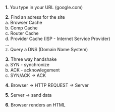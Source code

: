 **1.** You type in your URL (google.com)

**2.** Find an adress for the site  
 a. Browser Cache  
 b. Comp Cache  
 c. Router Cache  
 d. Provider Cache (ISP - Internet Service Provider)  
 ...  
 z. Query a DNS (Domain Name System)

**3.** Three way handshake  
 a. SYN - synchronize  
 b. ACK - acknowlegement  
 c. SYN/ACK -> ACK

**4.** Browser -> HTTP REQUEST -> Server

**5.** Server -> sand data

**6.** Browser renders an HTML
